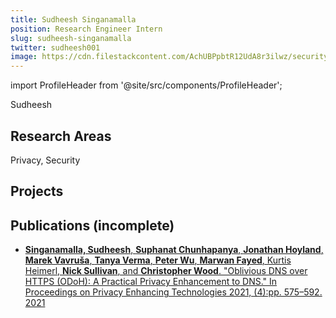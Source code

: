 ```yaml
---
title: Sudheesh Singanamalla
position: Research Engineer Intern
slug: sudheesh-singanamalla
twitter: sudheesh001
image: https://cdn.filestackcontent.com/AchUBPpbtR12UdA8r3ilwz/security=policy:eyJleHBpcnkiOjIyMjM0MDE1MzYsImNhbGwiOlsicmVhZCIsImNvbnZlcnQiXSwiaGFuZGxlIjoiR2M4dTNDS1R2V3hma3ZMM0VHeDYifQ==,signature:cbf2fb80a75972497c3e8c31d187e0d36f1ac90f1805417a0c45fe1c0c6d514e/cache=expiry:max/resize=w:600,h:600,fit:crop,align:faces/rotate=d:exif/Gc8u3CKTvWxfkvL3EGx6
---
```

import ProfileHeader from '@site/src/components/ProfileHeader';

<ProfileHeader slug={frontMatter.slug} />

Sudheesh

## Research Areas 
Privacy, Security

## Projects


## Publications (incomplete)
* [**Singanamalla, Sudheesh**, **Suphanat Chunhapanya**, **Jonathan Hoyland**, **Marek Vavruša**, **Tanya Verma**, **Peter Wu**, **Marwan Fayed**, Kurtis Heimerl, **Nick Sullivan**, and **Christopher Wood**. "Oblivious DNS over HTTPS (ODoH): A Practical Privacy Enhancement to DNS." In Proceedings on Privacy Enhancing Technologies 2021, (4):pp. 575–592. 2021](https://www.petsymposium.org/2021/files/papers/issue4/popets-2021-0085.pdf)

